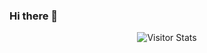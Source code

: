 ### Hi there 👋
<div align="center">
    <img alt="Visitor Stats" src="https://widgetbite.com/stats/Nv3l"/>  
</div>
